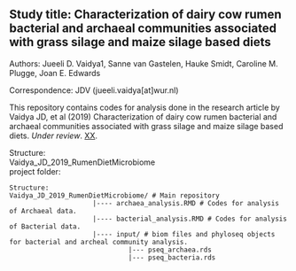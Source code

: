 Study title: Characterization of dairy cow rumen bacterial and archaeal communities associated with grass silage and maize silage based diets    
---------------------------------------------------------------------------------  

Authors: Jueeli D. Vaidya1, Sanne van Gastelen, Hauke Smidt, Caroline M. Plugge, Joan E. Edwards    

Correspondence: JDV (jueeli.vaidya[at]wur.nl)   

This repository contains codes for analysis done in the research article by Vaidya JD, et al (2019) Characterization of dairy cow rumen bacterial and archaeal communities associated with grass silage and maize silage based diets.  _Under review_. [XX](tobeupdated_when_uplished).  

Structure:  
Vaidya_JD_2019_RumenDietMicrobiome    
project folder:  

```
Structure:  
Vaidya_JD_2019_RumenDietMicrobiome/ # Main repository  
                     |---- archaea_analysis.RMD # Codes for analysis of Archaeal data.   
                     |---- bacterial_analysis.RMD # Codes for analysis of Bacterial data.   
                     |---- input/ # biom files and phyloseq objects for bacterial and archeal community analysis.  
                              |--- pseq_archaea.rds  
                              |--- pseq_bacteria.rds  

```

